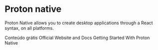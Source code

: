 # Proton native

Proton Native allows you to create desktop applications through a React syntax, on all platforms.

<ResourceGroupTitle>Conteúdo grátis</ResourceGroupTitle>
<BadgeLink colorScheme='blue' badgeText='Official Website' href='https://proton-native.js.org/'>Official Website and Docs</BadgeLink>
<BadgeLink badgeText='Watch' href='https://www.youtube.com/watch?v=Hw6vPBfVVeo'>Getting Started With Proton Native</BadgeLink>
